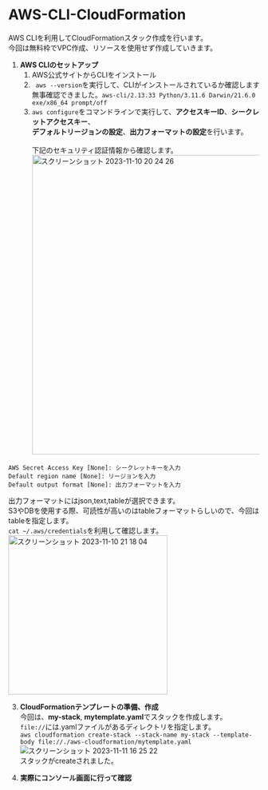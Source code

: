 # AWS-CLI-CloudFormation
AWS CLIを利用してCloudFormationスタック作成を行います。<br>
今回は無料枠でVPC作成、リソースを使用せず作成していきます。

1. **AWS CLIのセットアップ**
   1. AWS公式サイトからCLIをインストール
   1. `` aws --version``を実行して、CLIがインストールされているか確認します<br>
無事確認できました。``aws-cli/2.13.33 Python/3.11.6 Darwin/21.6.0 exe/x86_64 prompt/off``
   1. `aws configure`をコマンドラインで実行して、**アクセスキーID**、**シークレットアクセスキー**、<br>**デフォルトリージョンの設定**、**出力フォーマットの設定**を行います。<br>
   <br>下記のセキュリティ認証情報から確認します。<br>
   <img width="600" alt="スクリーンショット 2023-11-10 20 24 26" src="https://github.com/Kana-Karin/AWS-CLI-CloudFormation/assets/84316229/18dc7c78-bf11-40d0-8919-4b7fc3c4064d"> <br>
   
``` AWS Access Key ID [None]: アクセスキーIDを入力
AWS Secret Access Key [None]: シークレットキーを入力
Default region name [None]: リージョンを入力
Default output format [None]: 出力フォーマットを入力
```
出力フォーマットにはjson,text,tableが選択できます。<br>S3やDBを使用する際、可読性が高いのはtableフォーマットらしいので、今回はtableを指定します。<br>
``cat ~/.aws/credentials``を利用して確認します。<br>
<img width="319" alt="スクリーンショット 2023-11-10 21 18 04" src="https://github.com/Kana-Karin/AWS-CLI-CloudFormation/assets/84316229/5106d922-9ada-44e2-91b0-df02b221d268">

3. **CloudFormationテンプレートの準備、作成**<br>
   今回は、**my-stack**, **mytemplate.yaml**でスタックを作成します。<br>
   ``file://``には.yamlファイルがあるディレクトリを指定します。<br>
   ``aws cloudformation create-stack --stack-name my-stack --template-body file://./aws-cloudformation/mytemplate.yaml``<br>
<img width="４34" alt="スクリーンショット 2023-11-11 16 25 22" src="https://github.com/Kana-Karin/AWS-CLI-CloudFormation/assets/84316229/e107e16b-4611-4767-a2f5-0b217648636c"><br>
スタックがcreateされました。

4. **実際にコンソール画面に行って確認**
